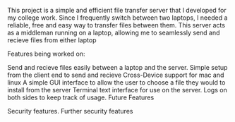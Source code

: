 This project is a simple and efficient file transfer server that I developed for my college work. Since I frequently switch between two laptops, I needed a reliable, free and easy way to transfer files between them. This server acts as a middleman running on a laptop, allowing me to seamlessly send and recieve files from either laptop

Features being worked on:

Send and recieve files easily between a laptop and the server.
Simple setup from the client end to send and recieve
Cross-Device support for mac and linux
A simple GUI interface to allow the user to choose a file they would to install from the server
Terminal text interface for use on the server.
Logs on both sides to keep track of usage.
Future Features

Security features.
Further security features
